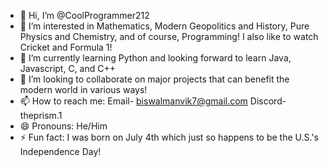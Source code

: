 - 👋 Hi, I’m @CoolProgrammer212
- 👀 I’m interested in Mathematics, Modern Geopolitics and History, Pure Physics and Chemistry, and of course, Programming! I also like to watch Cricket and Formula 1!
- 🌱 I’m currently learning Python and looking forward to learn Java, Javascript, C, and C++
- 💞️ I’m looking to collaborate on major projects that can benefit the modern world in various ways!
- 📫 How to reach me: Email- biswalmanvik7@gmail.com Discord- theprism.1
- 😄 Pronouns: He/Him
- ⚡ Fun fact: I was born on July 4th which just so happens to be the U.S.'s Independence Day!

<!---
CoolProgrammer212/CoolProgrammer212 is a ✨ special ✨ repository because its `README.md` (this file) appears on your GitHub profile.
You can click the Preview link to take a look at your changes.
--->

